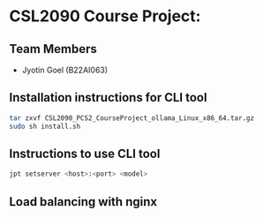 # CSL2090 Course Project:

## Team Members
- Jyotin Goel (B22AI063)

## Installation instructions for CLI tool

```bash
tar zxvf CSL2090_PCS2_CourseProject_ollama_Linux_x86_64.tar.gz
sudo sh install.sh
```

## Instructions to use CLI tool

```bash
jpt setserver <host>:<port> <model>
```

## Load balancing with nginx